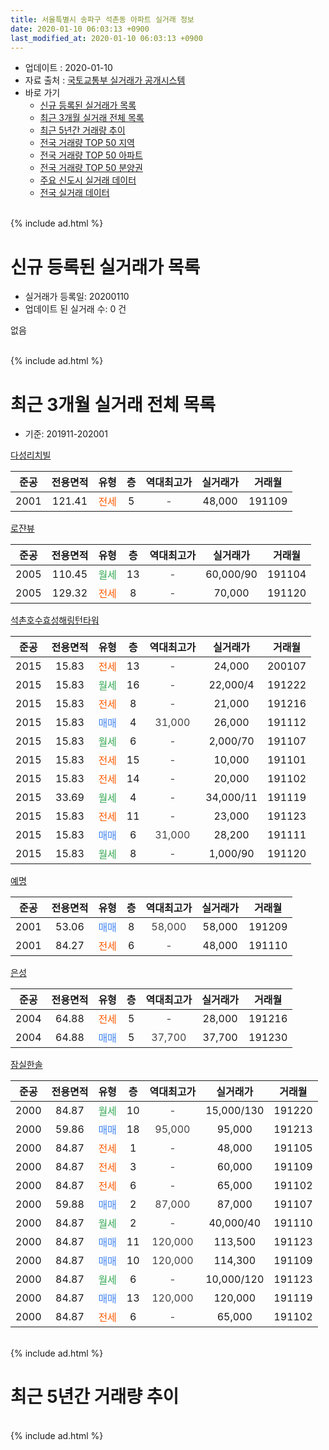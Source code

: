 ```yaml
---
title: 서울특별시 송파구 석촌동 아파트 실거래 정보
date: 2020-01-10 06:03:13 +0900
last_modified_at: 2020-01-10 06:03:13 +0900
---
```


* 업데이트 : 2020-01-10
* 자료 출처 : [국토교통부 실거래가 공개시스템](http://rt.molit.go.kr)
* 바로 가기
    * [신규 등록된 실거래가 목록](#신규-등록된-실거래가-목록)
    * [최근 3개월 실거래 전체 목록](#최근-3개월-실거래-전체-목록)
    * [최근 5년간 거래량 추이](#최근-5년간-거래량-추이)
    * [전국 거래량 TOP 50 지역](https://inasie.github.io/apt-trade-info/최근-3개월-전국에서-가장-거래가-많이-발생한-지역)
    * [전국 거래량 TOP 50 아파트](https://inasie.github.io/apt-trade-info/최근-3개월-전국에서-가장-거래가-많이-발생한-아파트)
    * [전국 거래량 TOP 50 분양권](https://inasie.github.io/apt-trade-info/최근-3개월-전국에서-가장-거래가-많이-발생한-분양권)
    * [주요 신도시 실거래 데이터](https://inasie.github.io/apt-trade-info/주요-신도시)
    * [전국 실거래 데이터](https://inasie.github.io/apt-trade-info/전국)
<br>
{% include ad.html %}
<br>

# 신규 등록된 실거래가 목록
* 실거래가 등록일: 20200110
* 업데이트 된 실거래 수: 0 건

없음

<br>
{% include ad.html %}
<br>

# 최근 3개월 실거래 전체 목록
* 기준: 201911-202001


[다성리치빌](https://search.naver.com/search.naver?query=%EC%84%9C%EC%9A%B8%ED%8A%B9%EB%B3%84%EC%8B%9C+%EC%86%A1%ED%8C%8C%EA%B5%AC+%EC%84%9D%EC%B4%8C%EB%8F%99+%EB%8B%A4%EC%84%B1%EB%A6%AC%EC%B9%98%EB%B9%8C)

|준공|전용면적|유형|층|역대최고가|실거래가|거래월|
|:---:|:---:|:---:|:---:|:---:|:---:|:---:|
|2001|121.41|<span style="color:#ff5a00">전세</span>|5|<span style="color:#444444">-</span>|48,000|191109|

[로쟌뷰](https://search.naver.com/search.naver?query=%EC%84%9C%EC%9A%B8%ED%8A%B9%EB%B3%84%EC%8B%9C+%EC%86%A1%ED%8C%8C%EA%B5%AC+%EC%84%9D%EC%B4%8C%EB%8F%99+%EB%A1%9C%EC%9F%8C%EB%B7%B0)

|준공|전용면적|유형|층|역대최고가|실거래가|거래월|
|:---:|:---:|:---:|:---:|:---:|:---:|:---:|
|2005|110.45|<span style="color:#34a853">월세</span>|13|<span style="color:#444444">-</span>|60,000/90|191104|
|2005|129.32|<span style="color:#ff5a00">전세</span>|8|<span style="color:#444444">-</span>|70,000|191120|

[석촌호수효성해링턴타워](https://search.naver.com/search.naver?query=%EC%84%9C%EC%9A%B8%ED%8A%B9%EB%B3%84%EC%8B%9C+%EC%86%A1%ED%8C%8C%EA%B5%AC+%EC%84%9D%EC%B4%8C%EB%8F%99+%EC%84%9D%EC%B4%8C%ED%98%B8%EC%88%98%ED%9A%A8%EC%84%B1%ED%95%B4%EB%A7%81%ED%84%B4%ED%83%80%EC%9B%8C)

|준공|전용면적|유형|층|역대최고가|실거래가|거래월|
|:---:|:---:|:---:|:---:|:---:|:---:|:---:|
|2015|15.83|<span style="color:#ff5a00">전세</span>|13|<span style="color:#444444">-</span>|24,000|200107|
|2015|15.83|<span style="color:#34a853">월세</span>|16|<span style="color:#444444">-</span>|22,000/4|191222|
|2015|15.83|<span style="color:#ff5a00">전세</span>|8|<span style="color:#444444">-</span>|21,000|191216|
|2015|15.83|<span style="color:#4285f3">매매</span>|4|<span style="color:#444444">31,000</span>|26,000|191112|
|2015|15.83|<span style="color:#34a853">월세</span>|6|<span style="color:#444444">-</span>|2,000/70|191107|
|2015|15.83|<span style="color:#ff5a00">전세</span>|15|<span style="color:#444444">-</span>|10,000|191101|
|2015|15.83|<span style="color:#ff5a00">전세</span>|14|<span style="color:#444444">-</span>|20,000|191102|
|2015|33.69|<span style="color:#34a853">월세</span>|4|<span style="color:#444444">-</span>|34,000/11|191119|
|2015|15.83|<span style="color:#ff5a00">전세</span>|11|<span style="color:#444444">-</span>|23,000|191123|
|2015|15.83|<span style="color:#4285f3">매매</span>|6|<span style="color:#444444">31,000</span>|28,200|191111|
|2015|15.83|<span style="color:#34a853">월세</span>|8|<span style="color:#444444">-</span>|1,000/90|191120|

[예명](https://search.naver.com/search.naver?query=%EC%84%9C%EC%9A%B8%ED%8A%B9%EB%B3%84%EC%8B%9C+%EC%86%A1%ED%8C%8C%EA%B5%AC+%EC%84%9D%EC%B4%8C%EB%8F%99+%EC%98%88%EB%AA%85)

|준공|전용면적|유형|층|역대최고가|실거래가|거래월|
|:---:|:---:|:---:|:---:|:---:|:---:|:---:|
|2001|53.06|<span style="color:#4285f3">매매</span>|8|<span style="color:#444444">58,000</span>|58,000|191209|
|2001|84.27|<span style="color:#ff5a00">전세</span>|6|<span style="color:#444444">-</span>|48,000|191110|

[은성](https://search.naver.com/search.naver?query=%EC%84%9C%EC%9A%B8%ED%8A%B9%EB%B3%84%EC%8B%9C+%EC%86%A1%ED%8C%8C%EA%B5%AC+%EC%84%9D%EC%B4%8C%EB%8F%99+%EC%9D%80%EC%84%B1)

|준공|전용면적|유형|층|역대최고가|실거래가|거래월|
|:---:|:---:|:---:|:---:|:---:|:---:|:---:|
|2004|64.88|<span style="color:#ff5a00">전세</span>|5|<span style="color:#444444">-</span>|28,000|191216|
|2004|64.88|<span style="color:#4285f3">매매</span>|5|<span style="color:#444444">37,700</span>|37,700|191230|

[잠실한솔](https://search.naver.com/search.naver?query=%EC%84%9C%EC%9A%B8%ED%8A%B9%EB%B3%84%EC%8B%9C+%EC%86%A1%ED%8C%8C%EA%B5%AC+%EC%84%9D%EC%B4%8C%EB%8F%99+%EC%9E%A0%EC%8B%A4%ED%95%9C%EC%86%94)

|준공|전용면적|유형|층|역대최고가|실거래가|거래월|
|:---:|:---:|:---:|:---:|:---:|:---:|:---:|
|2000|84.87|<span style="color:#34a853">월세</span>|10|<span style="color:#444444">-</span>|15,000/130|191220|
|2000|59.86|<span style="color:#4285f3">매매</span>|18|<span style="color:#444444">95,000</span>|95,000|191213|
|2000|84.87|<span style="color:#ff5a00">전세</span>|1|<span style="color:#444444">-</span>|48,000|191105|
|2000|84.87|<span style="color:#ff5a00">전세</span>|3|<span style="color:#444444">-</span>|60,000|191109|
|2000|84.87|<span style="color:#ff5a00">전세</span>|6|<span style="color:#444444">-</span>|65,000|191102|
|2000|59.88|<span style="color:#4285f3">매매</span>|2|<span style="color:#444444">87,000</span>|87,000|191107|
|2000|84.87|<span style="color:#34a853">월세</span>|2|<span style="color:#444444">-</span>|40,000/40|191110|
|2000|84.87|<span style="color:#4285f3">매매</span>|11|<span style="color:#444444">120,000</span>|113,500|191123|
|2000|84.87|<span style="color:#4285f3">매매</span>|10|<span style="color:#444444">120,000</span>|114,300|191109|
|2000|84.87|<span style="color:#34a853">월세</span>|6|<span style="color:#444444">-</span>|10,000/120|191123|
|2000|84.87|<span style="color:#4285f3">매매</span>|13|<span style="color:#444444">120,000</span>|120,000|191119|
|2000|84.87|<span style="color:#ff5a00">전세</span>|6|<span style="color:#444444">-</span>|65,000|191102|


<br>
{% include ad.html %}
<br>

# 최근 5년간 거래량 추이


<div style="width:100%;">
    <canvas id="deal_progress" height="200"></canvas>
</div>

<script>
new Chart(document.getElementById("deal_progress"), {
    type: 'line',
    data: {
        labels: ['201501','201502','201503','201504','201505','201506','201507','201508','201509','201510','201511','201512','201601','201602','201603','201604','201605','201606','201607','201608','201609','201610','201611','201612','201701','201702','201703','201704','201705','201706','201707','201708','201709','201710','201711','201712','201801','201802','201803','201804','201805','201806','201807','201808','201809','201810','201811','201812','201901','201902','201903','201904','201905','201906','201907','201908','201909','201910','201911','201912','202001'],
        datasets: [{
            label: '매매',
            pointRadius: 1,
            data: [3, 2, 6, 13, 2, 4, 7, 6, 10, 16, 4, 2, 2, 0, 7, 6, 3, 9, 6, 2, 8, 8, 3, 3, 3, 5, 4, 3, 7, 5, 11, 2, 7, 6, 8, 5, 6, 5, 6, 1, 5, 0, 5, 8, 5, 4, 5, 4, 0, 2, 3, 3, 5, 9, 5, 4, 10, 13, 6, 3, 0],
            borderColor: "rgba(255, 201, 14, 1)",
            backgroundColor: "rgba(255, 201, 14, 0.5)",
            fill: false,
            lineTension: 0
        },{
            label: '전월세',
            pointRadius: 1,
            data: [6, 6, 14, 14, 0, 5, 5, 7, 3, 11, 11, 13, 10, 5, 7, 9, 3, 5, 5, 4, 9, 13, 7, 9, 8, 9, 13, 7, 9, 5, 5, 13, 9, 11, 13, 17, 16, 15, 13, 9, 7, 7, 8, 9, 9, 11, 6, 12, 17, 10, 13, 10, 7, 6, 9, 10, 13, 10, 16, 4, 1],
            borderColor: "rgba(0, 141, 185, 1)",
            backgroundColor: "rgba(0, 141, 185, 0.5)",
            fill: false,
            lineTension: 0
        }
        ]
    },
    options: {
        responsive: true,
        title: {
            display: false
        },
        tooltips: {
            mode: 'index',
            intersect: false
        },
        hover: {
            mode: 'nearest',
            intersect: true
        },
        scales: {
            xAxes: [{
                display: true,
                scaleLabel: {
                    display: true,
                    labelString: '년/월'
                }
            }],
            yAxes: [{
                display: true,
                ticks: {
                    suggestedMin: 0,
                },
                scaleLabel: {
                    display: true,
                    labelString: '실거래 수'
                }
            }]
        }
    }
});

</script>


<br>
{% include ad.html %}
<br>

